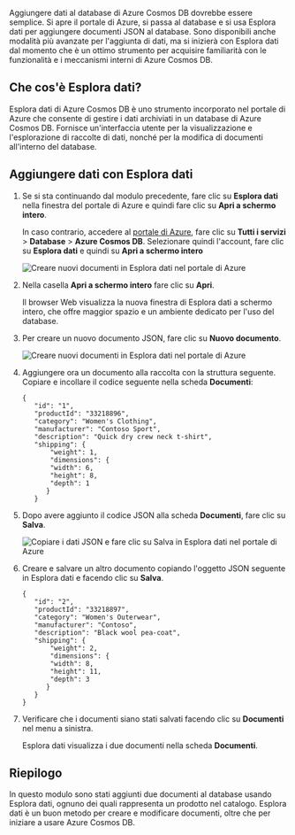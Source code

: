 Aggiungere dati al database di Azure Cosmos DB dovrebbe essere semplice. Si apre il portale di Azure, si passa al database e si usa Esplora dati per aggiungere documenti JSON al database. Sono disponibili anche modalità più avanzate per l'aggiunta di dati, ma si inizierà con Esplora dati dal momento che è un ottimo strumento per acquisire familiarità con le funzionalità e i meccanismi interni di Azure Cosmos DB.

## <a name="what-is-the-data-explorer"></a>Che cos'è Esplora dati?
Esplora dati di Azure Cosmos DB è uno strumento incorporato nel portale di Azure che consente di gestire i dati archiviati in un database di Azure Cosmos DB. Fornisce un'interfaccia utente per la visualizzazione e l'esplorazione di raccolte di dati, nonché per la modifica di documenti all'interno del database.

## <a name="add-data-using-the-data-explorer"></a>Aggiungere dati con Esplora dati

1. Se si sta continuando dal modulo precedente, fare clic su **Esplora dati** nella finestra del portale di Azure e quindi fare clic su **Apri a schermo intero**.

    In caso contrario, accedere al [portale di Azure](https://portal.azure.com/?azure-portal=true), fare clic su **Tutti i servizi** > **Database** > **Azure Cosmos DB**. Selezionare quindi l'account, fare clic su **Esplora dati** e quindi su **Apri a schermo intero**
 
   ![Creare nuovi documenti in Esplora dati nel portale di Azure](../media-draft/3-azure-cosmosdb-data-explorer-full-screen.png)

2. Nella casella **Apri a schermo intero** fare clic su **Apri**.

    Il browser Web visualizza la nuova finestra di Esplora dati a schermo intero, che offre maggior spazio e un ambiente dedicato per l'uso del database.

3. Per creare un nuovo documento JSON, fare clic su **Nuovo documento**.

   ![Creare nuovi documenti in Esplora dati nel portale di Azure](../media-draft/3-azure-cosmosdb-data-explorer-new-document.png)

4. Aggiungere ora un documento alla raccolta con la struttura seguente. Copiare e incollare il codice seguente nella scheda **Documenti**:

     ```
    {
        "id": "1",
        "productId": "33218896",
        "category": "Women's Clothing",
        "manufacturer": "Contoso Sport",
        "description": "Quick dry crew neck t-shirt",
        "shipping": {
            "weight": 1,
            "dimensions": {
            "width": 6,
            "height": 8,
            "depth": 1
           }
        }
     ```

5. Dopo avere aggiunto il codice JSON alla scheda **Documenti**, fare clic su **Salva**.

    ![Copiare i dati JSON e fare clic su Salva in Esplora dati nel portale di Azure](../media-draft/3-azure-cosmosdb-data-explorer-save-document.png)

6. Creare e salvare un altro documento copiando l'oggetto JSON seguente in Esplora dati e facendo clic su **Salva**.

     ```
    {
        "id": "2",
        "productId": "33218897",
        "category": "Women's Outerwear",
        "manufacturer": "Contoso",
        "description": "Black wool pea-coat",
        "shipping": {
            "weight": 2,
            "dimensions": {
            "width": 8,
            "height": 11,
            "depth": 3
           }
        }
    }
     ```

7. Verificare che i documenti siano stati salvati facendo clic su **Documenti** nel menu a sinistra. 

    Esplora dati visualizza i due documenti nella scheda **Documenti**.

## <a name="summary"></a>Riepilogo

In questo modulo sono stati aggiunti due documenti al database usando Esplora dati, ognuno dei quali rappresenta un prodotto nel catalogo. Esplora dati è un buon metodo per creare e modificare documenti, oltre che per iniziare a usare Azure Cosmos DB.  
